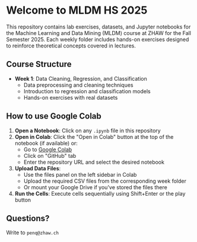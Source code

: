 # Welcome to MLDM HS 2025

This repository contains lab exercises, datasets, and Jupyter notebooks for the Machine Learning and Data Mining (MLDM) course at ZHAW for the Fall Semester 2025. Each weekly folder includes hands-on exercises designed to reinforce theoretical concepts covered in lectures.

## Course Structure

- **Week 1**: Data Cleaning, Regression, and Classification
  - Data preprocessing and cleaning techniques
  - Introduction to regression and classification models
  - Hands-on exercises with real datasets

## How to use Google Colab

1. **Open a Notebook**: Click on any `.ipynb` file in this repository
2. **Open in Colab**: Click the "Open in Colab" button at the top of the notebook (if available) or:
   - Go to [Google Colab](https://colab.research.google.com/)
   - Click on "GitHub" tab
   - Enter the repository URL and select the desired notebook
3. **Upload Data Files**:
   - Use the files panel on the left sidebar in Colab
   - Upload the required CSV files from the corresponding week folder
   - Or mount your Google Drive if you've stored the files there
4. **Run the Cells**: Execute cells sequentially using Shift+Enter or the play button

## Questions?

Write to `penq@zhaw.ch`